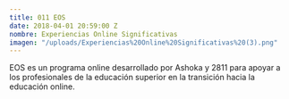 ```yaml
---
title: 011 EOS
date: 2018-04-01 20:59:00 Z
nombre: Experiencias Online Significativas
imagen: "/uploads/Experiencias%20Online%20Significativas%20(3).png"
---
```


EOS es un programa online desarrollado por Ashoka y 2811 para apoyar a los profesionales de la educación superior en la transición hacia la educación online. 